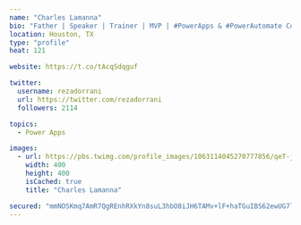 ```yaml
---
name: "Charles Lamanna"
bio: "Father | Speaker | Trainer | MVP | #PowerApps & #PowerAutomate Community Super User | YouTuber Right-pointing triangle http://youtube.com/c/rezadorrani | Learn - Share - Clockwise rightwards and leftwards open circle arrows"
location: Houston, TX
type: "profile"
heat: 121

website: https://t.co/tAcqSdqguf

twitter:
  username: rezadorrani
  url: https://twitter.com/rezadorrani
  followers: 2114

topics:
  - Power Apps

images:
  - url: https://pbs.twimg.com/profile_images/1063114045270777856/qeT-jpWr_400x400.jpg
    width: 400
    height: 400
    isCached: true
    title: "Charles Lamanna"

secured: "mmNOSKmq7AmR7QgREnhRXkYn8suL3hbO8iJH6TAMv+lF+haTGuIBS62ewUG7lAh8EJ9WsvQCVUq+G9O/oNGL/gbQmdfJRT3vXLhaHKqKEqGTQPnMkVL/b3DVBM7cAtWXRDpih75SAjFgo/NeI8cnOTNDB9auUn1dOy52Scxg4gtmqiNHHfSZc6+2uHbYKRsBfwaKZecE175HlwWpdC5tmAp8Ce7HL3zE8bhAGfSsmgnuKoaDpBI7FolQJjB6kLAV6nWZmxhGFOQklvo2dWSr33FJXvKJ5teixuGk6nrOQNinB6lv7ju0zvwdoR3FT5AgKSG2ofSm+lY/wgzgMsmkp0p7gF0gCsjLdI5uGGBZi3bFcn1WS/bvRCAM6TOoTE0me37UsZwGgmsGpuuQVNCDKAkcjmTFSXnSJCEhGeyCCrc=;J4Jl7xpJjOuMFQm3gpgcpw=="
---
```


